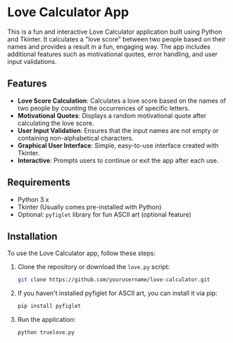 # Love Calculator App

This is a fun and interactive Love Calculator application built using Python and Tkinter. It calculates a "love score" between two people based on their names and provides a result in a fun, engaging way. The app includes additional features such as motivational quotes, error handling, and user input validations.

## Features

- **Love Score Calculation**: Calculates a love score based on the names of two people by counting the occurrences of specific letters.
- **Motivational Quotes**: Displays a random motivational quote after calculating the love score.
- **User Input Validation**: Ensures that the input names are not empty or containing non-alphabetical characters.
- **Graphical User Interface**: Simple, easy-to-use interface created with Tkinter.
- **Interactive**: Prompts users to continue or exit the app after each use.

## Requirements

- Python 3.x
- Tkinter (Usually comes pre-installed with Python)
- Optional: `pyfiglet` library for fun ASCII art (optional feature)

## Installation

To use the Love Calculator app, follow these steps:

1. Clone the repository or download the `love.py` script:
   
   ```bash
   git clone https://github.com/yourusername/love-calculator.git
2. If you haven't installed pyfiglet for ASCII art, you can install it via pip:

   ```bash
   pip install pyfiglet
3. Run the application:

   ```bash
   python truelove.py
